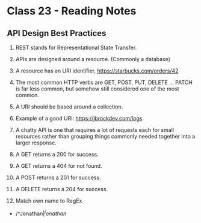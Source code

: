 # Class 23 - Reading Notes

## API Design Best Practices

1. REST stands for Representational State Transfer.
2. APIs are designed around a resource. (Commonly a database)
3. A resource has an URI identifier, https://starbucks.com/orders/42
4. The most common HTTP verbs are GET, POST, PUT, DELETE ... PATCH is far less common, but somehow still considered one of the most common.
5. A URI should be based around a collection.
6. Example of a good URI: https://jbrockdev.com/logs
7. A chatty API is one that requires a lot of requests each for small resources rather than grouping things commonly needed together into a larger response.
8. A GET returns a 200 for success.
9. A GET returns a 404 for not found.
10. A POST returns a 201 for success.
11. A DELETE returns a 204 for success.

1. Match own name to RegEx
  - /^Jonathan$|^jonathan$
